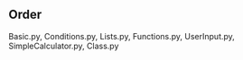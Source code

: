 Order
-------
Basic.py,
Conditions.py,
Lists.py,
Functions.py,
UserInput.py,
SimpleCalculator.py,
Class.py
